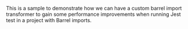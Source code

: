 This is a sample to demonstrate how we can have a custom barrel import transformer to gain some performance improvements when running Jest test
in a project with Barrel imports.
